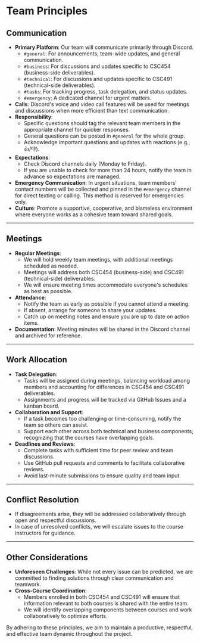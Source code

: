 # Team Principles

## **Communication**
- **Primary Platform**: Our team will communicate primarily through Discord.
  - `#general`: For announcements, team-wide updates, and general communication.  
  - `#business`: For discussions and updates specific to CSC454 (business-side deliverables).  
  - `#technical`: For discussions and updates specific to CSC491 (technical-side deliverables).  
  - `#tasks`: For tracking progress, task delegation, and status updates.  
  - `#emergency`: A dedicated channel for urgent matters.
- **Calls**: Discord's voice and video call features will be used for meetings and discussions when more efficient than text communication.
- **Responsibility**:  
  - Specific questions should tag the relevant team members in the appropriate channel for quicker responses.  
  - General questions can be posted in `#general` for the whole group.  
  - Acknowledge important questions and updates with reactions (e.g., 👍/👎).
- **Expectations**:  
  - Check Discord channels daily (Monday to Friday).  
  - If you are unable to check for more than 24 hours, notify the team in advance so expectations are managed.  
- **Emergency Communication**: In urgent situations, team members' contact numbers will be collected and pinned in the `#emergency` channel for direct texting or calling. This method is reserved for emergencies only.  
- **Culture**: Promote a supportive, cooperative, and blameless environment where everyone works as a cohesive team toward shared goals.

---

## **Meetings**
- **Regular Meetings**:  
  - We will hold weekly team meetings, with additional meetings scheduled as needed.  
  - Meetings will address both CSC454 (business-side) and CSC491 (technical-side) deliverables.  
  - We will ensure meeting times accommodate everyone's schedules as best as possible.  
- **Attendance**:  
  - Notify the team as early as possible if you cannot attend a meeting.  
  - If absent, arrange for someone to share your updates.  
  - Catch up on meeting notes and ensure you are up to date on action items.  
- **Documentation**: Meeting minutes will be shared in the Discord channel and archived for reference.

---

## **Work Allocation**
- **Task Delegation**:  
  - Tasks will be assigned during meetings, balancing workload among members and accounting for differences in CSC454 and CSC491 deliverables.  
  - Assignments and progress will be tracked via GitHub Issues and a kanban board.  
- **Collaboration and Support**:  
  - If a task becomes too challenging or time-consuming, notify the team so others can assist.  
  - Support each other across both technical and business components, recognizing that the courses have overlapping goals.  
- **Deadlines and Reviews**:  
  - Complete tasks with sufficient time for peer review and team discussions.  
  - Use GitHub pull requests and comments to facilitate collaborative reviews.  
  - Avoid last-minute submissions to ensure quality and team input.

---

## **Conflict Resolution**
- If disagreements arise, they will be addressed collaboratively through open and respectful discussions.
- In case of unresolved conflicts, we will escalate issues to the course instructors for guidance.

---

## **Other Considerations**
- **Unforeseen Challenges**: While not every issue can be predicted, we are committed to finding solutions through clear communication and teamwork.
- **Cross-Course Coordination**:  
  - Members enrolled in both CSC454 and CSC491 will ensure that information relevant to both courses is shared with the entire team.  
  - We will identify overlapping components between courses and work collaboratively to optimize efforts.  

By adhering to these principles, we aim to maintain a productive, respectful, and effective team dynamic throughout the project.
